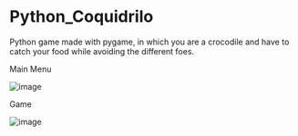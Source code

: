 # Python_Coquidrilo
Python game made with pygame, in which you are a crocodile and have to catch your food while avoiding the different foes.

Main Menu

![image](https://user-images.githubusercontent.com/73656975/121957680-1c815500-cd39-11eb-86b6-d44d12676d9f.png)

Game

![image](https://user-images.githubusercontent.com/73656975/121957751-34f16f80-cd39-11eb-98bb-913b3aa5f3e3.png)
